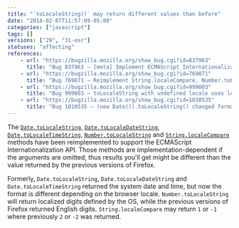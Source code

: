 ```yaml
---
title: "`toLocaleString()` may return different values than before"
date: "2014-02-07T11:57:09-05:00"
categories: ["javascript"]
tags: []
versions: ["29", "31-esr"]
statuses: "affecting"
references:
    - url: "https://bugzilla.mozilla.org/show_bug.cgi?id=837963"
      title: "Bug 837963 – [meta] Implement ECMAScript Internationalization API"
    - url: "https://bugzilla.mozilla.org/show_bug.cgi?id=769871"
      title: "Bug 769871 – Reimplement String.localeCompare, Number.toLocaleString, Date.toLocaleString per ECMA-402"
    - url: "https://bugzilla.mozilla.org/show_bug.cgi?id=999003"
      title: "Bug 999003 – toLocaleString with undefined locale uses localized digits specified by the OS"
    - url: "https://bugzilla.mozilla.org/show_bug.cgi?id=1010535"
      title: "Bug 1010535 – (new Date()).toLocaleString() changed format"
---
```

The [`Date.toLocaleString`](https://developer.mozilla.org/docs/Web/JavaScript/Reference/Global_Objects/Date/toLocaleString), [`Date.toLocaleDateString`](https://developer.mozilla.org/docs/Web/JavaScript/Reference/Global_Objects/Date/toLocaleDateString), [`Date.toLocaleTimeString`](https://developer.mozilla.org/docs/Web/JavaScript/Reference/Global_Objects/Date/toLocaleTimeString), [`Number.toLocaleString`](https://developer.mozilla.org/docs/Web/JavaScript/Reference/Global_Objects/Number/toLocaleString) and [`String.localeCompare`](https://developer.mozilla.org/docs/Web/JavaScript/Reference/Global_Objects/String/localeCompare) methods have been reimplemented to support the ECMAScript Internationalization API. Those methods are implementation-dependent if the arguments are omitted, thus results you'll get might be different than the value returned by the previous versions of Firefox.

Formerly, `Date.toLocaleString`, `Date.toLocaleDateString` and `Date.toLocaleTimeString` returned the system date and time, but now the format is different depending on the browser locale. `Number.toLocaleString` will return localized digits defined by the OS, while the previous versions of Firefox returned English digits. `String.localeCompare` may return `1` or `-1` where previously `2` or `-2` was returned.
